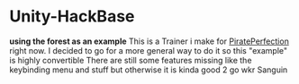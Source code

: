 # Unity-HackBase
**using the forest as an example** 
This is a Trainer i make for <a href="https://www.pirateperfection.com" target="_blank">PiratePerfection</a> right now.
I decided to go for a more general way to do it so this "example" is highly convertible
There are still some features missing like the keybinding menu and stuff but otherwise it is kinda good 2 go
wkr Sanguin